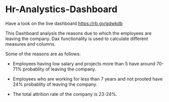 # Hr-Analystics-Dashboard
Have a look on the live dashboard https://rb.gy/gdwkdb

This Dashboard analysis the reasons due to which the employees are leaving the company. Dax functionality is used to calculate different measures and columns.

Some of the reasons are as follows:

* Employees having low salary and projects more than 5 have around 70-71% probablity of leaving the company.

* Employees who are working for less than 7 years and not prooted have 24% probablity of leaving the company.

* The total attrition rate of the company is 23-24%.
